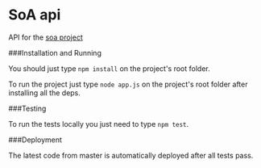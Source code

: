 # SoA api

API for the [soa project](https://github.com/jkalderonkiros/soa-admin)

###Installation and Running

You should just type ``npm install`` on the project's root folder.

To run the project just type ``node app.js`` on the project's root folder after installing all the deps.

###Testing

To run the tests locally you just need to type ``npm test``.


###Deployment

The latest code from master is automatically deployed after all tests pass.
